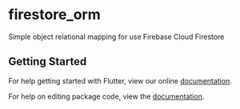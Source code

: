 # firestore_orm

Simple object relational mapping for use Firebase Cloud Firestore

## Getting Started

For help getting started with Flutter, view our online [documentation](https://flutter.io/).

For help on editing package code, view the [documentation](https://flutter.io/developing-packages/).

